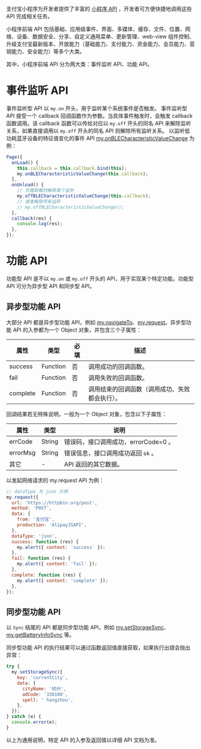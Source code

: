 支付宝小程序为开发者提供了丰富的 [小程序 API](https://opendocs.alipay.com/mini/api) ，开发者可方便快捷地调用这些 API 完成相关任务。

小程序前端 API 包括基础、应用级事件、界面、多媒体、缓存、文件、位置、网络、设备、数据安全、分享、自定义通用菜单、更新管理、web-view 组件控制、升级支付宝最新版本、开放能力（基础能力、支付能力、资金能力、会员能力、营销能力、安全能力）等多个大类。

其中，小程序前端 API 分为两大类：事件监听 API、功能 API。

# 事件监听 API

事件监听型 API 以 `my.on` 开头，用于监听某个系统事件是否触发。 事件监听型 API 接受一个 callback 回调函数作为参数。当具体事件触发时，会触发 callback 函数调用。该 callback 函数可以传给对应以 `my.off` 开头的同名 API 来解除监听关系，如果直接调用以 `my.off` 开头的同名 API 则解除所有监听关系。 以监听低功耗蓝牙设备的特征值变化的事件 API [my.onBLECharacteristicValueChange](https://opendocs.alipay.com/mini/api/cdu501) 为例：

```javascript
Page({
  onLoad() {
    this.callback = this.callback.bind(this);
    my.onBLECharacteristicValueChange(this.callback);
  },
  onUnload() {
    // 页面卸载时解除某个监听
    my.offBLECharacteristicValueChange(this.callback);
    // 或者解除所有监听
    // my.offBLECharacteristicValueChange();
  },
  callback(res) {
    console.log(res);
  },
});
```

# 功能 API

功能型 API 是不以 `my.on` 或 `my.off` 开头的 API，用于实现某个特定功能。功能型 API 可分为异步型 API 和同步型 API。

## 异步型功能 API

大部分 API 都是异步型功能 API，例如 [my.navigateTo](https://opendocs.alipay.com/mini/api/zwi8gx)、[my.request](https://opendocs.alipay.com/mini/api/owycmh)。异步型功能 API 的入参都为一个 Object 对象，并包含三个子属性：

| **属性** | **类型** | **必填** | **描述** |
| --- | --- | --- | --- |
| success | Function | 否 | 调用成功的回调函数。 |
| fail | Function | 否 | 调用失败的回调函数。 |
| complete | Function | 否 | 调用结束的回调函数（调用成功、失败都会执行）。 |

回调结果若无特殊说明，一般为一个 Object 对象，包含以下子属性：

| **属性** | **类型** | **说明**                             |
| -------- | -------- | ------------------------------------ |
| errCode  | String   | 错误码，接口调用成功，errorCode=0 。 |
| errorMsg | String   | 错误信息，接口调用成功返回 `ok` 。   |
| 其它     | -        | API 返回的其它数据。                 |

以发起网络请求的 my.request API 为例：

```javascript
// dataType 为 json 示例
my.request({
  url: 'https://httpbin.org/post',
  method: 'POST',
  data: {
    from: '支付宝',
    production: 'AlipayJSAPI',
  },
  dataType: 'json',
  success: function (res) {
    my.alert({ content: 'success' });
  },
  fail: function (res) {
    my.alert({ content: 'fail' });
  },
  complete: function (res) {
    my.alert({ content: 'complete' });
  },
});
```

## 同步型功能 API

以 `Sync` 结尾的 API 都是同步型功能 API，例如 [my.setStorageSync](https://opendocs.alipay.com/mini/api/cog0du)、[my.getBatteryInfoSync](https://opendocs.alipay.com/mini/api/vf7vn3) 等。

同步型功能 API 的执行结果可以通过函数返回值直接获取，如果执行出错会抛出异常：

```javascript
try {
  my.setStorageSync({
    key: 'currentCity',
    data: {
      cityName: '杭州',
      adCode: '330100',
      spell: ' hangzhou',
    },
  });
} catch (e) {
  console.error(e);
}
```

以上为通用说明，特定 API 的入参及返回值以详细 API 文档为准。
